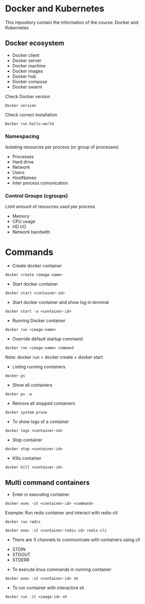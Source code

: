# Docker and Kubernetes
 This repository contain the information of the course: Docker and Kubernetes

## Docker ecosystem

- Docker client
- Docker server
- Docker machine
- Docker images
- Docker hub
- Docker compose
- Docker swarm

Check Docker version

```
Docker version
```

Check correct installation

```
Docker run hello-world
```

### Namespacing

Isolating resources per process (or group of processes)

- Processes
- Hard drive
- Network
- Users
- HostNames
- Inter process comunication

### Control Groups (cgroups)

Limit amount of resources used per process

- Memory
- CPU usage
- HD I/O
- Network bandwith

# Commands

- Create docker container

```
docker create <image-name>
```

- Start docker container

```
docker start <container-id>
```

- Start docker container and show log in terminal

```
docker start -a <container-id>
```

- Running Docker container

```
docker run <image-name>
```

- Override default startup command

```
docker run <image-name> command
```
Note: docker run = docker create + docker start

- Listing running containers

```
docker ps
```

- Show all containers

```
docker ps -a
```

- Remove all stopped containers

```
docker system prune
```

- To show logs of a container

```
docker logs <container-id>
```

- Stop container

```
docker stop <container-id>
```

- Kills container

```
docker kill <container-id>
```

## Multi command containers

- Enter in executing container

```
docker exec -it <container-id> <command>
```

Example: Run redis container and interact with redis-cli

```
docker run redis
```
```
docker exec -it <container-redis-id> redis-cli
```

- There are 3 channels to communicate with containers using cli

+ STDIN
+ STDOUT
+ STDERR

- To execute linux commands in running container

```
docker exec -it <container-id> sh
```

- To run container with interactive sh

```
docker run -it <image-id> sh
```
